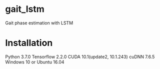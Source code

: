 # gait_lstm
Gait phase estimation with LSTM

# Installation
Python 3.7.0
Tensorflow 2.2.0
CUDA 10.1(update2, 10.1.243)
cuDNN 7.6.5
Windows 10 or Ubuntu 16.04
